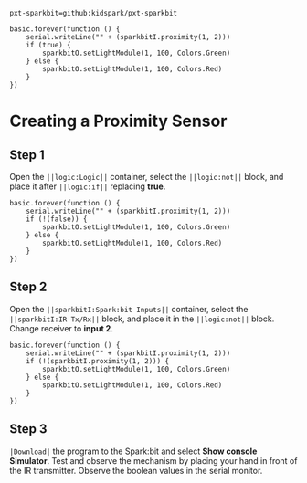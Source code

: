 ```package
pxt-sparkbit=github:kidspark/pxt-sparkbit
```

```template
basic.forever(function () {
    serial.writeLine("" + (sparkbitI.proximity(1, 2)))
    if (true) {
        sparkbitO.setLightModule(1, 100, Colors.Green)
    } else {
        sparkbitO.setLightModule(1, 100, Colors.Red)
    }
})
```

# Creating a Proximity Sensor

## Step 1

Open the ``||logic:Logic||`` container, select the ``||logic:not||`` block, and place it after ``||logic:if||`` replacing **true**.

```blocks
basic.forever(function () {
    serial.writeLine("" + (sparkbitI.proximity(1, 2)))
    if (!(false)) {
        sparkbitO.setLightModule(1, 100, Colors.Green)
    } else {
        sparkbitO.setLightModule(1, 100, Colors.Red)
    }
})
```

## Step 2

Open the ``||sparkbitI:Spark:bit Inputs||`` container, select the ``||sparkbitI:IR Tx/Rx||`` block, and place it in the ``||logic:not||`` block. Change receiver to **input 2**.

```blocks
basic.forever(function () {
    serial.writeLine("" + (sparkbitI.proximity(1, 2)))
    if (!(sparkbitI.proximity(1, 2))) {
        sparkbitO.setLightModule(1, 100, Colors.Green)
    } else {
        sparkbitO.setLightModule(1, 100, Colors.Red)
    }
})
```

## Step 3

``|Download|`` the program to the Spark:bit and select **Show console Simulator**. Test and observe the mechanism by placing your hand in front of the IR transmitter. Observe the boolean values in the serial monitor. 